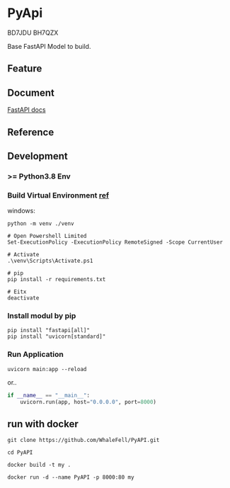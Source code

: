 # PyApi

BD7JDU BH7QZX

Base FastAPI Model to build.

## Feature

## Document

[FastAPI docs](https://fastapi.tiangolo.com/zh/)

## Reference

## Development

### >= Python3.8 Env

### Build Virtual Environment [ref](https://docs.python.org/3/library/venv.html)

windows:

```shell
python -m venv ./venv

# Open Powershell Limited
Set-ExecutionPolicy -ExecutionPolicy RemoteSigned -Scope CurrentUser

# Activate
.\venv\Scripts\Activate.ps1

# pip
pip install -r requirements.txt

# Eitx
deactivate 
```

### Install modul by pip

```shell
pip install "fastapi[all]"
pip install "uvicorn[standard]"
```

### Run Application

```shell
uvicorn main:app --reload
```

or..

```python
if __name__ == "__main__":
    uvicorn.run(app, host="0.0.0.0", port=8000)
```

## run with docker

```shell
git clone https://github.com/WhaleFell/PyAPI.git

cd PyAPI

docker build -t my .

docker run -d --name PyAPI -p 8000:80 my
```
